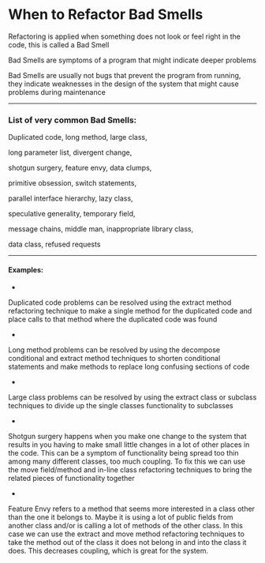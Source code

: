# When to Refactor Bad Smells

Refactoring is applied when something does not look or feel right in the code, this is called a Bad Smell

Bad Smells are symptoms of a program that might indicate deeper problems

Bad Smells are usually not bugs that prevent the program from running, they indicate weaknesses in the design of the system that might cause problems during maintenance

***

### List of very common Bad Smells:

Duplicated code, long method, large class,

long parameter list, divergent change,

shotgun surgery, feature envy, data clumps,

primitive obsession, switch statements,

parallel interface hierarchy, lazy class,

speculative generality, temporary field,

message chains, middle man, inappropriate library class,

data class, refused requests

***

#### Examples:
-

Duplicated code problems can be resolved using the extract method refactoring technique to make a single method for the duplicated code and place calls to that method where the duplicated code was found

-

Long method problems can be resolved by using the decompose conditional and extract method techniques to shorten conditional statements and make methods to replace long confusing sections of code

-

Large class problems can be resolved by using the extract class or subclass techniques to divide up the single classes functionality to subclasses

-

Shotgun surgery happens when you make one change to the system that results in you having to make small little changes in a lot of other places in the code. This can be a symptom of functionality being spread too thin among many different classes, too much coupling. To fix this we can use the move field/method and in-line class refactoring techniques to bring the related pieces of functionality together

-

Feature Envy refers to a method that seems more interested in a class other than the one it belongs to. Maybe it is using a lot of public fields from another class and/or is calling a lot of methods of the other class. In this case we can use the extract and move method refactoring techniques to take the method out of the class it does not belong in and into the class it does. This decreases coupling, which is great for the system.
